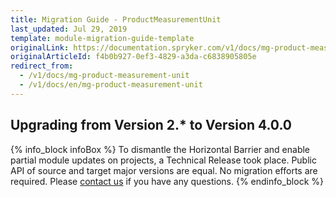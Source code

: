 ```yaml
---
title: Migration Guide - ProductMeasurementUnit
last_updated: Jul 29, 2019
template: module-migration-guide-template
originalLink: https://documentation.spryker.com/v1/docs/mg-product-measurement-unit
originalArticleId: f4b0b927-0ef3-4829-a3da-c6838905805e
redirect_from:
  - /v1/docs/mg-product-measurement-unit
  - /v1/docs/en/mg-product-measurement-unit
---
```


## Upgrading from Version 2.* to Version 4.0.0
{% info_block infoBox %}
To dismantle the Horizontal Barrier and enable partial module updates on projects, a Technical Release took place. Public API of source and target major versions are equal. No migration efforts are required. Please [contact us](https://spryker.com/en/support/) if you have any questions.
{% endinfo_block %}
